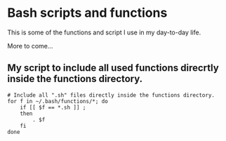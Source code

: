 # Bash scripts and functions

This is some of the functions and script I use in my day-to-day life.

More to come...

## My script to include all used functions direcrtly inside the functions directory.

```
# Include all ".sh" files directly inside the functions directory.
for f in ~/.bash/functions/*; do
    if [[ $f == *.sh ]] ;
    then
        . $f
    fi
done
```
